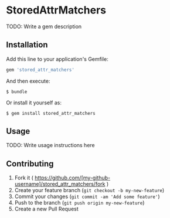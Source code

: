 # StoredAttrMatchers

TODO: Write a gem description

## Installation

Add this line to your application's Gemfile:

```ruby
gem 'stored_attr_matchers'
```

And then execute:

    $ bundle

Or install it yourself as:

    $ gem install stored_attr_matchers

## Usage

TODO: Write usage instructions here

## Contributing

1. Fork it ( https://github.com/[my-github-username]/stored_attr_matchers/fork )
2. Create your feature branch (`git checkout -b my-new-feature`)
3. Commit your changes (`git commit -am 'Add some feature'`)
4. Push to the branch (`git push origin my-new-feature`)
5. Create a new Pull Request
